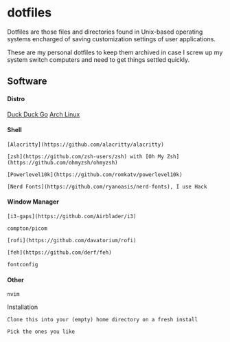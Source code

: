 # dotfiles

Dotfiles are those files and directories found in Unix-based operating systems encharged of saving customization settings of user applications.

These are my personal dotfiles to keep them archived in case I screw up my system switch computers and need to get things settled quickly.
## Software
#### Distro
[Duck Duck Go](https://duckduckgo.com)
[Arch Linux](https://www.archlinux.org)
#### Shell

    [Alacritty](https://github.com/alacritty/alacritty)

    [zsh](https://github.com/zsh-users/zsh) with [Oh My Zsh](https://github.com/ohmyzsh/ohmyzsh)

    [Powerlevel10k](https://github.com/romkatv/powerlevel10k)

    [Nerd Fonts](https://github.com/ryanoasis/nerd-fonts), I use Hack

#### Window Manager

    [i3-gaps](https://github.com/Airblader/i3)

    compton/picom

    [rofi](https://github.com/davatorium/rofi)

    [feh](https://github.com/derf/feh)

    fontconfig

#### Other

    nvim

Installation

    Clone this into your (empty) home directory on a fresh install

    Pick the ones you like
